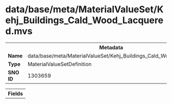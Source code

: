 <h1>data/base/meta/MaterialValueSet/Kehj_Buildings_Cald_Wood_Lacquered.mvs</h1><table><tr><th colspan="100%">Metadata</th></tr><tr><td><b>Name</b></td><td>data/base/meta/MaterialValueSet/Kehj_Buildings_Cald_Wood_Lacquered.mvs</td></tr><tr><td><b>Type</b></td><td>MaterialValueSetDefinition</td></tr><tr><td><b>SNO ID</b></td><td>1303659</td></tr></table>

<table><tr><th colspan="100%">Fields</th></tr></table>


